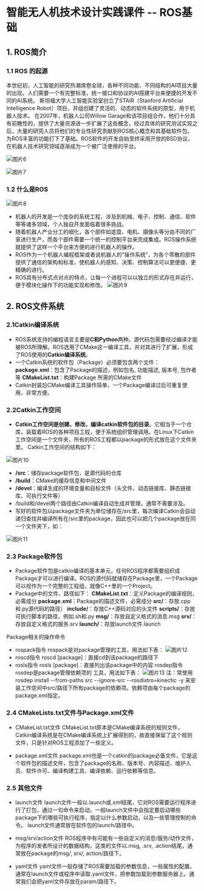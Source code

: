 # 智能无人机技术设计实践课件 -- ROS基础
## 1. ROS简介

### 1.1 ROS 的起源

本世纪初，人工智能的研究热潮席卷全球，各种不同功能、不同结构的AI项目大量的出现。人们需要一个有完整标准，统一接口和协议的AI搭建平台来便捷的开发不同的AI系统。
斯坦福大学人工智能实验室创立了STAIR（Stanford Artificial Intelligence Robot）项目，并组创建了灵活的、动态的软件系统的原型，用于机器人技术。
在2007年，机器人公司Willow Garage和该项目组合作，他们十分具有前瞻性的，提供了大量资源进一步扩展了这些概念，经过具体的研究测试实现之后，大量的研究人员将他们的专业性研究贡献到ROS核心概念和其基础软件包，为ROS丰富的功能打下了基础。ROS软件的开发自始至终采用开放的BSD协议，在机器人技术研究领域逐渐成为一个被广泛使用的平台。

![图片6](./figure/图片6.png)

![图片7](./figure/图片7.png)

### 1.2 什么是ROS

![图片8](./figure/图片8.png)
- 机器人的开发是一个庞杂的系统工程，涉及到机械、电子、控制、通信、软件等等诸多领域，个人独自开发面临着很多挑战。
- 随着机器人产业分工的细化，各个部件如底盘、电机、摄像头等分由不同的厂家进行生产，而各个部件需要一个统一的控制平台来完成集成。ROS操作系统就提供了这样一个平台来方便的进行机器人的操作。
- ROS作为一个机器人编程框架或者说机器人的“操作系统”，为各个零散的部件提供了通信的架构和标准，使机器人的感知、决策、控制算法可以更便捷、更精确的进行。
- ROS具有分布式点对点的特点，让每一个进程可以以独立的形式存在并运行，便于模块化操作下的功能实现和修改。
 ![图片9](./figure/图片9.png)

## 2. ROS文件系统

### 2.1Catkin编译系统
- ROS系统支持的编程语言主要是**C和Python**两种。源代码包需要经过编译才能被ROS所理解。ROS选用了CMake这一编译工具，并对其进行了扩展，形成了ROS使用的**Catkin编译系统**。
- 一个Catkin系统的软件包（Package）必须要包含两个文件：
**package.xml**：包含了Package的描述，例如包名, 功能描述, 版本号, 包作者等
**CMakeList.txt**：构建Package 所需的CMake文件
- Catkin封装后CMake编译工具操作简单，一个Package编译过后可重复使用，非常方便。

### 2.2Catkin工作空间
- **Catkin工作空间是创建、修改、编译catkin软件包的目录**。它相当于一个仓库，装载着ROS的各种项目工程，便于系统组织管理调用。在Linux下Catkin工作空间是一个文件夹，所有的ROS工程都以package的形式放在这个文件夹里。
Catkin工作空间的结构如下：

 ![图片10](./figure/图片10.png)


- **/src**：储存package软件包，是源代码的仓库
- **/build**：CMake的缓存信息和中间文件
- **/devel**：编译生成的环境变量和目标文件（头文件、动态链接库、静态链接库、可执行文件等）
- /build和/devel两个路径由Catkin编译自动生成并管理，通常不需要涉及。
- 写好的软件包以package文件夹为单位储存在/src里，每次编译Catkin会自动递归查找并编译所有在/src里的package，因此也可以把几个package放在同一个文件夹下，如：

![图片11](./figure/图片11.png)

### 2.3 Package软件包
- Package软件包是catkin编译的基本单元，任何ROS程序都需要组织成Package才可以进行编译。ROS的源代码就储存在Package里，一个Package可以视作为一个完整的工程组，就像C++里的一个Project。
- Package中的文件、路径如下：
**CMakeList.txt**：定义Package的编译规则，必需成分
**package.xml**：Package的描述文件，必需成分
**src/**：存放.cpp和.py源代码的路径）
**include/**：存放C++源码对应的头文件
**scripts/**：存放可执行脚本的路径，例如.sh和.py
**msg/**：存放自定义格式的消息.msg
**srv/**：存放自定义格式的服务.srv
**launch/**：存放launch文件.launch

Package相关的操作命令
- rospack指令
rospack是对package管理的工具，用法如下表：
![图片12](./figure/图片12.png)
- roscd指令
      roscd [package]：直接cd到该package的路径下
- rosls指令
	rosls [package]：直接列出该package中的内容
rosdep指令
	rosdep是package管理依赖项的	工具，用法如下表：
![图片13](./figure/图片13.png)
注：常使用rosdep install --from-paths src --ignore-src --rosdistro=kinectic -y 来安装工作空间中src/路径下所有package的依赖项。依赖项由每个package的package.xml指定。

### 2.4 CMakeLists.txt文件与Package.xml文件

- CMakeList.txt文件
CMakeList.txt原本是CMake编译系统的规则文件，Catkin编译系统是在CMake编译系统上扩展得到的，故直接保留了这个规则文件，只是针对ROS工程添加了一些定义。

- package.xml文件
package.xml也是一个catkin的package必备文件，它是这个软件包的描述文件，包含了package的名称、版本号、内容描述、维护人员、软件许可、编译构建工具、编译依赖、运行依赖等信息。

### 2.5 其他文件

- launch文件
launch文件一般以.launch或.xml结尾，它对ROS需要运行程序进行了打包，通过一句命令来启动。一般launch文件中会指定要启动哪些package下的哪些可执行程序，指定以什么参数启动，以及一些管理控制的命令。 launch文件通常放在软件包的launch/路径中。

- msg/srv/action文件
ROS程序中有可能有一些自定义的消息/服务/动作文件，为程序的发者所设计的数据结构，这类的文件以.msg, .srv, .action结尾，通常放在package的msg/, srv/, action/路径下。

- yaml文件
yaml文件一般存储了ROS需要加载的参数信息，一些属性的配置。通常在launch文件或程序中读取.yaml文件，把参数加载到参数服务器上。通常我们会把yaml文件存放在param/路径下。




